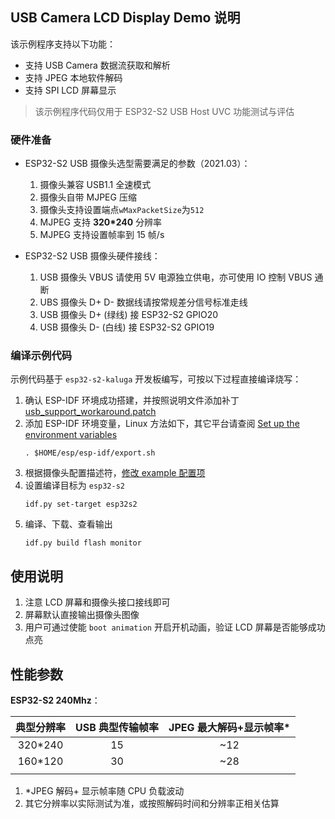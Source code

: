 ## USB Camera LCD Display Demo 说明

该示例程序支持以下功能：

* 支持 USB Camera 数据流获取和解析
* 支持 JPEG 本地软件解码
* 支持 SPI LCD 屏幕显示

> 该示例程序代码仅用于 ESP32-S2 USB Host UVC 功能测试与评估

### 硬件准备

* ESP32-S2 USB 摄像头选型需要满足的参数（2021.03）：

    1. 摄像头兼容 USB1.1 全速模式
    2. 摄像头自带 MJPEG 压缩
    3. 摄像头支持设置端点`wMaxPacketSize`为`512`
    4. MJPEG 支持 **320*240** 分辨率
    5. MJPEG 支持设置帧率到 15 帧/s

* ESP32-S2 USB 摄像头硬件接线：
  1. USB 摄像头 VBUS 请使用 5V 电源独立供电，亦可使用 IO 控制 VBUS 通断
  2. UBS 摄像头 D+ D- 数据线请按常规差分信号标准走线
  3. USB 摄像头 D+ (绿线) 接 ESP32-S2 GPIO20
  4. USB 摄像头 D- (白线) 接 ESP32-S2 GPIO19

### 编译示例代码

示例代码基于 `esp32-s2-kaluga` 开发板编写，可按以下过程直接编译烧写：

1. 确认 ESP-IDF 环境成功搭建，并按照说明文件添加补丁 [usb_support_workaround.patch](../../usb/idf_usb_support_patch/readme.md)
2. 添加 ESP-IDF 环境变量，Linux 方法如下，其它平台请查阅 [Set up the environment variables](https://docs.espressif.com/projects/esp-idf/en/latest/esp32/get-started/index.html#step-4-set-up-the-environment-variables)
    ```
    . $HOME/esp/esp-idf/export.sh
    ```
3. 根据摄像头配置描述符，[修改 example 配置项](../../../components/usb/uvc_stream/README.md)
4. 设置编译目标为 `esp32-s2`
    ```
    idf.py set-target esp32s2
    ```
5. 编译、下载、查看输出
    ```
    idf.py build flash monitor
    ```

## 使用说明

1. 注意 LCD 屏幕和摄像头接口接线即可
2. 屏幕默认直接输出摄像头图像
3. 用户可通过使能 `boot animation` 开启开机动画，验证 LCD 屏幕是否能够成功点亮

## 性能参数

**ESP32-S2 240Mhz**：

| 典型分辨率  | USB 典型传输帧率 | JPEG 最大解码+显示帧率* |
| :-----: | :--------------: | :----------------------: |
| 320*240 |        15        |           ~12            |
| 160*120 |        30        |           ~28            |
|         |                  |                          |

1. *JPEG 解码+ 显示帧率随 CPU 负载波动
2. 其它分辨率以实际测试为准，或按照解码时间和分辨率正相关估算

